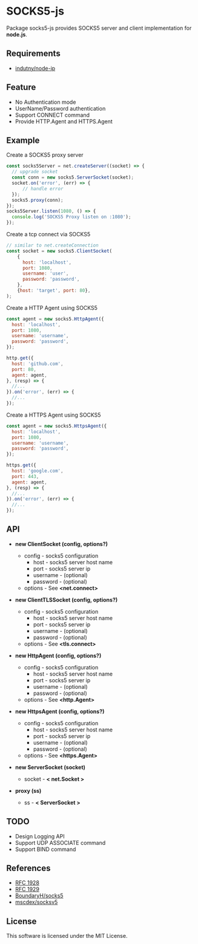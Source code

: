 # SOCKS5-js

Package socks5-js provides SOCKS5 server and client implementation for **node.js**.

## Requirements

* [indutny/node-ip](https://github.com/indutny/node-ip)

## Feature

* No Authentication mode
* UserName/Password authentication
* Support CONNECT command
* Provide HTTP.Agent and HTTPS.Agent

## Example

Create a SOCKS5 proxy server
```js
const socks5Server = net.createServer((socket) => {
  // upgrade socket
  const conn = new socks5.ServerSocket(socket);
  socket.on('error', (err) => {
      // handle error
  });
  socks5.proxy(conn);
});
socks5Server.listen(1080, () => {
  console.log('SOCKS5 Proxy listen on :1080');
});
```

Create a tcp connect via SOCKS5
```js
// similar to net.createConnection
const socket = new socks5.ClientSocket(
    {
      host: 'localhost',
      port: 1080,
      username: 'user',
      password: 'password',
    }, 
    {host: 'target', port: 80}, 
);
```

Create a HTTP Agent using SOCKS5
```js
const agent = new socks5.HttpAgent({
  host: 'localhost',
  port: 1080,
  username: 'username',
  password: 'password',
});

http.get({
  host: 'github.com',
  port: 80,
  agent: agent,
}, (resp) => {
  //...
}).on('error', (err) => {
  //...
});
```

Create a HTTPS Agent using SOCKS5
```js
const agent = new socks5.HttpsAgent({
  host: 'localhost',
  port: 1080,
  username: 'username',
  password: 'password',
});

https.get({
  host: 'google.com',
  port: 443,
  agent: agent,
}, (resp) => {
  //...
}).on('error', (err) => {
  //...
});
```

## API 

* **new ClientSocket (config, options?)**
    * config - socks5 configuration
        * host - socks5 server host name
        * port - socks5 server ip
        * username - (optional)
        * password - (optional)
    * options - See **<net.connect>**
* **new ClientTLSSocket (config, options?)**
    * config - socks5 configuration
        * host - socks5 server host name
        * port - socks5 server ip
        * username - (optional)
        * password - (optional)
    * options - See **<tls.connect>**

* **new HttpAgent (config, options?)**
    * config - socks5 configuration
        * host - socks5 server host name
        * port - socks5 server ip
        * username - (optional)
        * password - (optional)
    * options - See **<http.Agent>**

* **new HttpsAgent (config, options?)**
    * config - socks5 configuration
        * host - socks5 server host name
        * port - socks5 server ip
        * username - (optional)
        * password - (optional)
    * options - See **<https.Agent>**

* **new ServerSocket (socket)**
    * socket - **< net.Socket >**

* **proxy (ss)**
    * ss - **< ServerSocket >**

## TODO

* Design Logging API
* Support UDP ASSOCIATE command
* Support BIND command

## References

* [RFC 1928](https://tools.ietf.org/html/rfc1928)
* [RFC 1929](https://tools.ietf.org/html/rfc1929)
* [BoundaryH/socks5](https://github.com/BoundaryH/socks5)
* [mscdex/socksv5](https://github.com/mscdex/socksv5)


## License

This software is licensed under the MIT License. 
